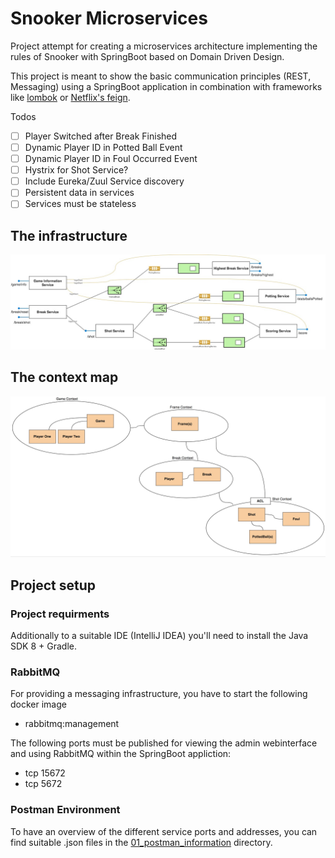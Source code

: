 # Snooker Microservices
Project attempt for creating a microservices architecture implementing
the rules of Snooker with SpringBoot based on Domain Driven Design.

This project is meant to show the basic communication principles (REST,
Messaging) using a SpringBoot application in combination with frameworks
like [lombok](https://projectlombok.org/) or
[Netflix's feign](https://github.com/OpenFeign/feign).

Todos
- [ ] Player Switched after Break Finished
- [ ] Dynamic Player ID in Potted Ball Event
- [ ] Dynamic Player ID in Foul Occurred Event
- [ ] Hystrix for Shot Service?
- [ ] Include Eureka/Zuul Service discovery
- [ ] Persistent data in services
- [ ] Services must be stateless

## The infrastructure

![](00_documentation/infrastructure.jpg)


## The context map

![](00_documentation/context_map.jpg)

## Project setup
### Project requirments
Additionally to a suitable IDE (IntelliJ IDEA) you'll need to install
the Java SDK 8 + Gradle.

### RabbitMQ
For providing a messaging infrastructure, you have to start the
following docker image

- rabbitmq:management


The following ports must be published for viewing the admin webinterface
and using RabbitMQ within the SpringBoot appliction:

- tcp 15672
- tcp 5672

### Postman Environment
To have an overview of the different service ports and addresses, you
can find suitable .json files in the [01_postman_information](01_postman_files) directory.

